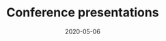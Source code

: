 ---
title: "Conference presentations"  # Add a page title.
summary: ""  # Add a page description.
date: "2020-05-06"  # Add today's date.
type: "widget_page"  # Page type is a Widget Page
---